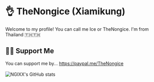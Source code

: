 # 👌 TheNongice (Xiamikung)
Welcome to my profile! You can call me Ice or TheNongice.
I'm from Thailand 🇹🇭🇹🇭
##  👨‍💻 Support Me
You can support me by...
https://paypal.me/TheNongice
<br><br>
![NGIXX's GitHub stats](https://github-readme-stats.vercel.app/api?username=TheNongice&show_icons=true&theme=radical)


